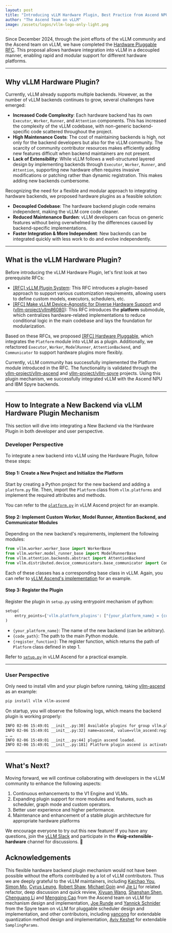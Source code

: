 ```yaml
---
layout: post
title: "Introducing vLLM Hardware Plugin, Best Practice from Ascend NPU"
author: "The Ascend Team on vLLM"
image: /assets/logos/vllm-logo-only-light.png
---
```


Since December 2024, through the joint efforts of the vLLM community and the Ascend team on vLLM, we have completed the [Hardware Pluggable RFC]((https://github.com/vllm-project/vllm/issues/11162)). This proposal allows hardware integration into vLLM in a decoupled manner, enabling rapid and modular support for different hardware platforms.

---

## Why vLLM Hardware Plugin?

Currently, vLLM already supports multiple backends. However, as the number of vLLM backends continues to grow, several challenges have emerged:

- **Increased Code Complexity**: Each hardware backend has its own `Executor`, `Worker`, `Runner`, and `Attention` components. This has increased the complexity of the vLLM codebase, with non-generic backend-specific code scattered throughout the project.
- **High Maintenance Costs**: The cost of maintaining backends is high, not only for the backend developers but also for the vLLM community. The scarcity of community contributor resources makes efficiently adding new features difficult when backend maintainers are not present. 
- **Lack of Extensibility**: While vLLM follows a well-structured layered design by implementing backends through `Executor`, `Worker`, `Runner`, and `Attention`, supporting new hardware often requires invasive modifications or patching rather than dynamic registration. This makes adding new backends cumbersome.

Recognizing the need for a flexible and modular approach to integrating hardware backends, we proposed hardware plugins as a feasible solution:

- **Decoupled Codebase**: The hardware backend plugin code remains independent, making the vLLM core code cleaner.
- **Reduced Maintenance Burden**: vLLM developers can focus on generic features without being overwhelmed by the differences caused by backend-specific implementations.
- **Faster Integration & More Independent**: New backends can be integrated quickly with less work to do and evolve independently.

---

## What is the vLLM Hardware Plugin?

Before introducing the vLLM Hardware Plugin, let's first look at two prerequisite RFCs:

- [[RFC] vLLM Plugin System](https://github.com/vllm-project/vllm/issues/7131): This RFC introduces a plugin-based approach to support various customization requirements, allowing users to define custom models, executors, schedulers, etc.
- [[RFC] Make vLLM Device-Agnostic for Diverse Hardware Support](https://github.com/vllm-project/vllm/issues/9268) and ([vllm-project/vllm#6080](https://github.com/vllm-project/vllm/pull/6080)): This RFC introduces the **platform** submodule, which centralizes hardware-related implementations to reduce conditional logic in the main codebase and lays the foundation for modularization.

Based on these RFCs, we proposed [[RFC] Hardware Pluggable](https://github.com/vllm-project/vllm/issues/11162), which integrates the `Platform` module into vLLM as a plugin. Additionally, we refactored `Executor`, `Worker`, `ModelRunner`, `AttentionBackend`, and `Communicator` to support hardware plugins more flexibly.

Currently, vLLM community has successfully implemented the Platform module introduced in the RFC. The functionality is validated through the [vllm-project/vllm-ascend](https://github.com/vllm-project/vllm-ascend) and [vllm-project/vllm-spyre](https://github.com/vllm-project/vllm-spyre) projects. Using this plugin mechanism, we successfully integrated vLLM with the Ascend NPU and IBM Spyre backends.

---

## How to Integrate a New Backend via vLLM Hardware Plugin Mechanism

This section will dive into integrating a New Backend via the Hardware Plugin in both developer and user perspective.

### Developer Perspective

To integrate a new backend into vLLM using the Hardware Plugin, follow these steps:

#### Step 1: Create a New Project and Initialize the Platform

Start by creating a Python project for the new backend and adding a `platform.py` file. Then, import the `Platform` class from `vllm.platforms` and implement the required attributes and methods.

You can refer to the [`platform.py`](https://github.com/vllm-project/vllm-ascend/blob/72a43a61d8d2193dddbfcc60578fd642008225a5/vllm_ascend/platform.py#L52) in vLLM Ascend project for an example.

#### Step 2: Implement Custom Worker, Model Runner, Attention Backend, and Communicator Modules

Depending on the new backend's requirements, implement the following modules:

```python
from vllm.worker.worker_base import WorkerBase
from vllm.worker.model_runner_base import ModelRunnerBase
from vllm.attention.backends.abstract import AttentionBackend
from vllm.distributed.device_communicators.base_communicator import CommunicatorBase
```

Each of these classes has a corresponding base class in vLLM. Again, you can refer to [vLLM Ascend's implementation](https://github.com/vllm-project/vllm-ascend/tree/main/vllm_ascend) for an example.

#### Step 3: Register the Plugin

Register the plugin in `setup.py` using entrypoint mechanism of python:

```python
setup(
    entry_points={'vllm.platform_plugins': ["{your_platform_name} = {code_path}:{register_function}"]}
)
```

- `{your_platform_name}`: The name of the new backend (can be arbitrary).  
- `{code_path}`: The path to the main Python module.  
- `{register_function}`: The register function, which returns the path of `Platform` class defined in step 1.

Refer to [`setup.py`](https://github.com/vllm-project/vllm-ascend/blob/72a43a61d8d2193dddbfcc60578fd642008225a5/setup.py#L102) in vLLM Ascend for a practical example.

---

### User Perspective

Only need to install vllm and your plugin before running, taking [vllm-ascend](https://github.com/vllm-project/vllm-ascend) as an example:

```bash
pip install vllm vllm-ascend
```

On startup, you will observe the following logs, which means the backend plugin is working properly:

```bash
INFO 02-06 15:49:01 __init__.py:30] Available plugins for group vllm.platform_plugins:
INFO 02-06 15:49:01 __init__.py:32] name=ascend, value=vllm_ascend:register
… …
INFO 02-06 15:49:01 __init__.py:44] plugin ascend loaded.
INFO 02-06 15:49:01 __init__.py:181] Platform plugin ascend is activated
```

---

## What's Next?

Moving forward, we will continue collaborating with developers in the vLLM community to enhance the following aspects:

1. Continuous enhancements to the V1 Engine and VLMs.
2. Expanding plugin support for more modules and features, such as scheduler, graph mode and custom operators.
3. Better user experience and higher performance.
4. Maintenance and enhancement of a stable plugin architecture for appropriate hardware platforms

We encourage everyone to try out this new feature! If you have any questions, join the [vLLM Slack](https://slack.vllm.ai) and participate in the **#sig-extensible-hardware** channel for discussions. 🚀


## Acknowledgements

This flexible hardware backend plugin mechanism would not have been possible without the efforts contributed by a lot of vLLM contributors. Thus we are deeply grateful to the vLLM maintainers, including [Kaichao You](https://github.com/youkaichao), [Simon Mo](https://github.com/simon-mo), [Cyrus Leung](https://github.com/DarkLight1337), [Robert Shaw](https://github.com/robertgshaw2-redhat), [Michael Goin](https://github.com/mgoin) and [Jie Li](https://github.com/jeejeelee) for related refactor, deep discussion and quick review, [Xiyuan Wang](https://github.com/wangxiyuan), [Shanshan Shen](https://github.com/shen-shanshan), [Chenguang Li](https://github.com/noemotiovon) and [Mengqing Cao](https://github.com/MengqingCao) from the Ascend team on vLLM for mechanism design and implementation, [Joe Runde](https://github.com/joerunde) and [Yannick Schnider](https://github.com/yannicks1) from the Spyre team on vLLM for pluggable scheduler design and implementation, and other contributors, including [yancong](https://github.com/ice-tong) for extendable quantization method design and implementation, [Aviv Keshet](https://github.com/akeshet) for extendable `SamplingParams`.
